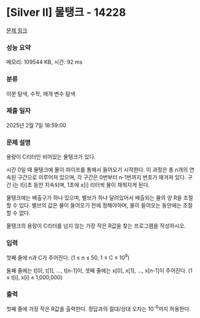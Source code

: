 # [Silver II] 물탱크 - 14228 

[문제 링크](https://www.acmicpc.net/problem/14228) 

### 성능 요약

메모리: 109544 KB, 시간: 92 ms

### 분류

이분 탐색, 수학, 매개 변수 탐색

### 제출 일자

2025년 2월 7일 18:59:00

### 문제 설명

<p>용량이 C리터인 비어있는 물탱크가 있다. </p>

<p>시간 0일 때 물탱크에 물이 파이프를 통해서 들어오기 시작한다. 이 과정은 총 n개의 연속된 구간으로 이루어져 있으며, 각 구간은 0번부터 n-1번까지 번호가 매겨져 있다. 구간 i는 t[i]초 동안 지속되며, 1초에 x[i] 리터씩 물이 채워지게 된다.</p>

<p>물탱크에는 배출구가 하나 있으며, 벨브가 하나 달려있어서 배출되는 물의 양 R을 조절할 수 있다. 벨브의 값은 물이 들어오기 전에 정해야하며, 물이 들어오는 동안에는 조절할 수 없다.</p>

<p>물탱크의 용량이 C리터를 넘지 않는 가장 작은 R값을 찾는 프로그램을 작성하시오.</p>

### 입력 

 <p>첫째 줄에 n과 C가 주어진다. (1 ≤ n ≤ 50, 1 ≤ C ≤ 10<sup>9</sup>)</p>

<p>둘째 줄에는 t[0], t[1], ..., t[n-1]이, 셋째 줄에는 x[0], x[1], ..., x[n-1]이 주어진다. (1 ≤ t[i], x[i] ≤ 1,000,000)</p>

### 출력 

 <p>첫째 줄에 가장 작은 R값을 출력한다. 정답과의 절대/상대 오차는 10<sup>-9</sup>까지 허용한다.</p>

